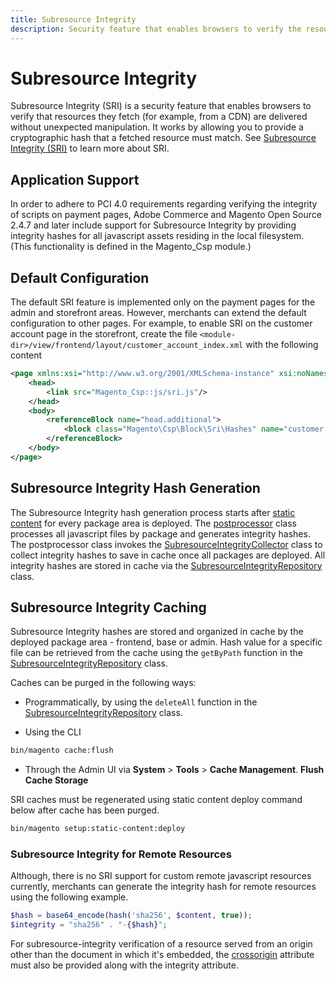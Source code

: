 ```yaml
---
title: Subresource Integrity
description: Security feature that enables browsers to verify the resources they fetch.
---
```


# Subresource Integrity

Subresource Integrity (SRI) is a security feature that enables browsers to verify that resources they fetch (for example, from a CDN) are delivered without unexpected manipulation. It works by allowing you to provide a cryptographic hash that a fetched resource must match.
See [Subresource Integrity (SRI)](https://developer.mozilla.org/en-US/docs/Web/Security/Subresource_Integrity) to learn more about SRI.

## Application Support

In order to adhere to PCI 4.0 requirements regarding verifying the integrity of scripts on payment pages, Adobe Commerce and Magento Open Source 2.4.7 and later include support for Subresource Integrity by providing integrity hashes for all javascript assets residing in the local filesystem. (This
functionality is defined in the Magento_Csp module.)

## Default Configuration

The default SRI feature is implemented only on the payment pages for the admin and storefront areas. However, merchants can extend the default configuration to other pages.
For example, to enable SRI on the customer account page in the storefront, create the file `<module-dir>/view/frontend/layout/customer_account_index.xml` with the following content
```xml
<page xmlns:xsi="http://www.w3.org/2001/XMLSchema-instance" xsi:noNamespaceSchemaLocation="urn:magento:framework:View/Layout/etc/page_configuration.xsd">
    <head>
        <link src="Magento_Csp::js/sri.js"/>
    </head>
    <body>
        <referenceBlock name="head.additional">
            <block class="Magento\Csp\Block\Sri\Hashes" name="customer.account.index.sri.hashes" template="Magento_Csp::sri/hashes.phtml"/>
        </referenceBlock>
    </body>
</page>
```

## Subresource Integrity Hash Generation

The Subresource Integrity hash generation process starts after [static content](https://experienceleague.adobe.com/en/docs/commerce-operations/configuration-guide/cli/static-view/static-view-file-deployment) for every package area is deployed.
The [postprocessor](https://github.com/magento-commerce/magento2ce/tree/2.4-develop/app/code/Magento/Csp/Model/Deploy/Package/Processor/PostProcessor) class processes all javascript files by package and generates integrity hashes.
The postprocessor class invokes the [SubresourceIntegrityCollector](https://github.com/magento-commerce/magento2ce/blob/2.4-develop/app/code/Magento/Csp/Model/SubresourceIntegrityCollector.php) class to collect integrity hashes to save in cache once all packages are deployed.
All integrity hashes are stored in cache via the [SubresourceIntegrityRepository](https://github.com/magento-commerce/magento2ce/blob/2.4-develop/app/code/Magento/Csp/Model/SubresourceIntegrityRepository.php) class.

## Subresource Integrity Caching

Subresource Integrity hashes are stored and organized in cache by the deployed package area - frontend, base or admin.
Hash value for a specific file can be retrieved from the cache using the `getByPath` function in the [SubresourceIntegrityRepository](https://github.com/magento-commerce/magento2ce/blob/2.4-develop/app/code/Magento/Csp/Model/SubresourceIntegrityRepository.php) class.

Caches can be purged in the following ways:

* Programmatically, by using the `deleteAll` function in the [SubresourceIntegrityRepository](https://github.com/magento-commerce/magento2ce/blob/2.4-develop/app/code/Magento/Csp/Model/SubresourceIntegrityRepository.php) class.

* Using the CLI
```bash
bin/magento cache:flush
```
* Through the Admin UI via **System** > **Tools** > **Cache Management**. **Flush Cache Storage**

<InlineAlert slots="text" />

SRI caches must be regenerated using static content deploy command below after cache has been purged.

```bash
bin/magento setup:static-content:deploy
```

### Subresource Integrity for Remote Resources
Although, there is no SRI support for custom remote javascript resources currently, merchants can generate the integrity hash for remote resources using the following example.

```php
$hash = base64_encode(hash('sha256', $content, true));
$integrity = "sha256" . "-{$hash}";
```

<InlineAlert slots="text" />

For subresource-integrity verification of a resource served from an origin other than the document in which it's embedded, the [crossorigin](https://developer.mozilla.org/en-US/docs/Web/HTML/Attributes/crossorigin) attribute must also be provided along with the integrity attribute.